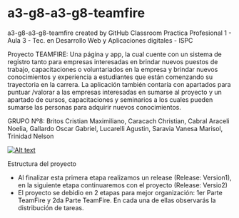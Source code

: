 # a3-g8-a3-g8-teamfire
a3-g8-a3-g8-teamfire created by GitHub Classroom
Practica Profesional 1 - Aula 3 - Tec. en Desarrollo Web y Aplicaciones digitales - ISPC

Proyecto TEAMFIRE:
Una página y app, la cual cuente con un sistema de registro tanto para empresas interesadas en brindar nuevos puestos de trabajo, capacitaciones o voluntariados en la empresa y brindar nuevos conocimientos y experiencia a estudiantes que están comenzando su trayectoria en la carrera. La aplicación también contaría con apartados para puntuar /valorar a las empresas interesadas en sumarse al proyecto y un apartado de cursos, capacitaciones y seminarios a los cuales pueden sumarse las personas para adquirir nuevos conocimientos.

GRUPO Nº8:
Britos Cristian Maximiliano, 
Caracach Christian, 
Cabral Araceli Noelia, 
Gallardo Oscar Gabriel, 
Lucarelli Agustin, 
Saravia Vanesa Marisol, 
Trinidad Nelson

[![Alt text](https://img.genial.lym/vi/configuroweb/0.jpg)](https://view.genial.ly/619314926c53b90d8b3b7447/presentation-teamfire)

Estructura del proyecto
- Al finalizar esta primera etapa realizamos un release (Release: Version1), en la siguiente etapa continuaremos con el proyecto (Release: Versio2)
- El proyecto se debidio en 2 etapas para mejor organización: 1er Parte TeamFire y 2da Parte TeamFire. En cada una de ellas observarás la distribución de tareas.
